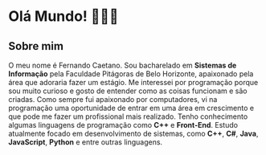 # Olá Mundo! 👨🏻‍💻


## Sobre mim

O meu nome é Fernando Caetano. Sou bacharelado em **Sistemas de Informação** pela Faculdade Pitágoras de Belo Horizonte,
apaixonado pela área que adoraria fazer um estágio. Me interessei por programação porque sou muito curioso e gosto de entender como as coisas
funcionam e são criadas. Como sempre fui apaixonado por computadores, vi na programação uma oportunidade de entrar em uma área em crescimento
e que pode me fazer um profissional mais realizado. Tenho conhecimento algumas linguagens de programação como **C++** e **Front-End**.
Estudo atualmente focado em desenvolvimento de sistemas, como **C++**, **C#**, **Java**, **JavaScript**, **Python** e entre outras linguagens.

